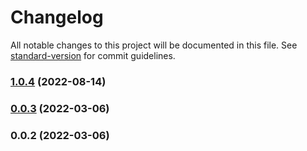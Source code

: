 # Changelog

All notable changes to this project will be documented in this file. See [standard-version](https://github.com/conventional-changelog/standard-version) for commit guidelines.

### [1.0.4](https://github.com/UrielCuriel/color-palettes-taiwindcss/compare/v0.0.2...v1.0.4) (2022-08-14)

### [0.0.3](https://github.com/UrielCuriel/color-palettes-taiwindcss/compare/v0.0.2...v0.0.3) (2022-03-06)

### 0.0.2 (2022-03-06)
